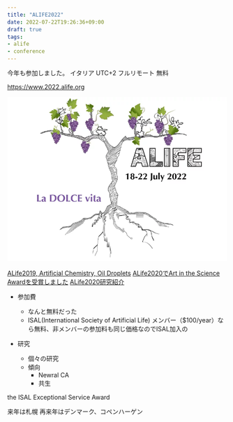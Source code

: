 ```yaml
---
title: "ALIFE2022"
date: 2022-07-22T19:26:36+09:00
draft: true
tags:
- alife
- conference
---
```


今年も参加しました。
イタリア UTC+2 フルリモート 無料

https://www.2022.alife.org

![](/images/alifemainpage.jpg.webp)

[ALife2019, Artificial Chemistry, Oil Droplets](https://note.com/_mitsuyoshi/n/nf1851631cccf)
[ALife2020でArt in the Science Awardを受賞しました](https://note.com/_mitsuyoshi/n/nf444f17d98cb)
[ALife2020研究紹介](https://note.com/_mitsuyoshi/n/n7dbce9f8dd28)

- 参加費
  - なんと無料だった
  - ISAL(International Society of Artificial Life) メンバー（$100/year）なら無料、非メンバーの参加料も同じ価格なのでISAL加入の

- 研究
  - 個々の研究
  - 傾向
    - Newral CA
    - 共生

the ISAL Exceptional Service Award

来年は札幌
再来年はデンマーク、コペンハーゲン

